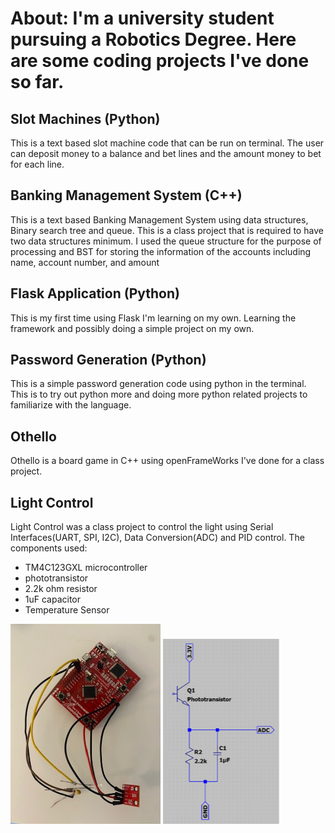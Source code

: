# About: I'm a university student pursuing a Robotics Degree. Here are some coding projects I've done so far.

## Slot Machines (Python)

This is a text based slot machine code that can be run on terminal. The user can deposit money to a balance and bet lines and the amount money to bet for each line.

## Banking Management System (C++)

This is a text based Banking Management System using data structures, Binary search tree and queue. This is a class project that is required to have two data structures minimum. I used the queue structure for the purpose of processing and BST for storing the information of the accounts including name, account number, and amount 

## Flask Application (Python)

This is my first time using Flask I'm learning on my own. Learning the framework and possibly doing a simple project on my own.

## Password Generation (Python)

This is a simple password generation code using python in the terminal. This is to try out python more and doing more python related projects to familiarize with the language.

## Othello 

Othello is a board game in C++ using openFrameWorks I've done for a class project.

## Light Control

Light Control was a class project to control the light using Serial Interfaces(UART, SPI, I2C), Data Conversion(ADC) and PID control.
The components used:
- TM4C123GXL microcontroller
- phototransistor
- 2.2k ohm resistor
- 1uF capacitor
- Temperature Sensor
  
![image](https://github.com/yuuknishida/Coding-Projects/blob/main/LightCntrPrj/IMG_0250.jpg)
![image](https://github.com/yuuknishida/Coding-Projects/blob/main/LightCntrPrj/circuit.png)
